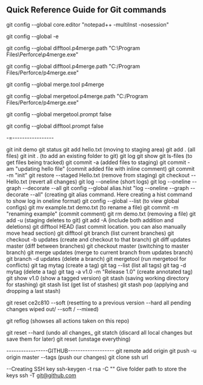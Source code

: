 Quick Reference Guide for Git commands
----------------------------------

git config --global core.editor "notepad++ -multiInst -nosession"

git config --global -e

git config --global difftool.p4merge.path "C:\Program Files\Perforce\p4merge.exe"

git config --global difftool.p4merge.path "C:/Program Files/Perforce/p4merge.exe"

git config --global merge.tool p4merge

git config --global mergetool.p4merge.path "C:/Program Files/Perforce/p4merge.exe"

git config --global mergetool.prompt false

git config --global difftool.prompt false

-=-----------------

git init demo
git status
git add hello.txt (moving to staging area)
git add . (all files)
git init . (to add an existing folder to git)
git log
git show
git ls-files (to get files being tracked)
git commit -a (added files to staging)
git commit -am "updating hello file" (commit added file with inline comment)
git commit -m "init"
git restore --staged Hello.txt (remove from staging)
git checkout -- Hello.txt (revert all changes)
git log --oneline (short logs)
git log --oneline --graph --decorate --all
git config --global alias.hist "log --oneline --graph --decorate --all" (creating git alias command. Here creating a hist command to show log in oneline format)
git config --global --list (to view global configs)
git mv example.txt demo.txt (to rename a file)
git commit -m "renaming example" (commit comment)
git rm demo.txt (removing a file)
git add -u (staging deletes to git)
git add -A (include both addition and deletions)
git difftool HEAD (last commit location. you can also manually move head section)
git difftool
git branch (list current branches)
git checkout -b updates (create and checkout to that branch)
git diff updates master (diff between branches)
git checkout master (switching to master branch)
git merge updates (merge to current branch from updates branch)
git branch -d updates (delete a branch)
git mergetool (run mergetool for conflicts)
git tag mytag (create a tag)
git tag --list (list all tags)
git tag -d mytag (delete a tag)
git tag -a v1.0 -m "Release 1.0" (create annotated tag)
git show v1.0 (show a tagged version)
git stash (saving working directory for stashing)
git stash list (get list of stashes)
git stash pop (applying and dropping a last stash)

git reset ce2c810 --soft (resetting to a previous version --hard all pending changes wiped out/ --soft / --mixed)

git reflog (showses all actions taken on this repo)

git reset --hard (undo all changes_
git statch (discard all local changes but save them for later)
git reset (unstage everything)

-----------------GITHUB-------------------
git remote add origin <git url>
git push -u origin master --tags (push our changes)
git clone ssh url <local folder name>

--Creating SSH key
ssh-keygen -t rsa -C "<youremail>"
Give folder path to store the keys
ssh -T git@github.com
